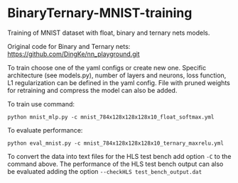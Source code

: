 # BinaryTernary-MNIST-training

Training of MNIST dataset with float, binary and ternary nets models.

Original code for Binary and Ternary nets: https://github.com/DingKe/nn_playground.git

To train choose one of the yaml configs or create new one. Specific architecture (see models.py), number of layers and neurons, loss function, L1 regularization can be defined in the yaml config. File with pruned weights for retraining and compress the model can also be added.

To train use command:

```
python mnist_mlp.py -c mnist_784x128x128x128x10_float_softmax.yml
```

To evaluate performance:

```
python eval_mnist.py -c mnist_784x128x128x128x10_ternary_maxrelu.yml
```

To convert the data into text files for the HLS test bench add option ```-C``` to the command above. The performance of the HLS test bench output can also be evaluated adding the option ```--checkHLS test_bench_output.dat```


